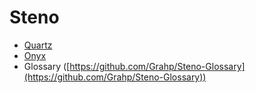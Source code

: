 # Steno

- [Quartz](quartz.md)
- [Onyx](onyx.md)
- Glossary ([https://github.com/Grahp/Steno-Glossary](https://github.com/Grahp/Steno-Glossary))
